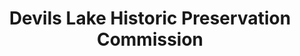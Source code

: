 ---
layout: repo
title: "Devils Lake Historic Preservation Commission"
id: 6182
permalink: repos/6182/
---